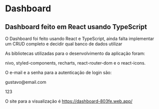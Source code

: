 # Dashboard
## Dashboard feito em React usando TypeScript

<p>O Dashboard foi feito usando React e TypeScript, ainda falta implementar um CRUD completo e decidir qual banco de dados utilizar </p>

<p>As bibliotecas utilizadas para o desenvolvimento da aplicação foram:</p>
<p>nivo, styled-components, recharts, react-router-dom e o react-icons.</p>

<p>O e-mail e a senha para a autenticação de login são:</p>
<p>gustavo@email.com</p>
<p>123</p>

O site para a visualização é https://dashboard-803fe.web.app/
